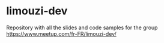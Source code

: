 # limouzi-dev

Repository with all the slides and code samples for the group https://www.meetup.com/fr-FR/limouzi-dev/
